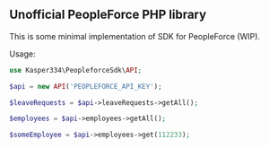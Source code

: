 ## Unofficial PeopleForce PHP library

This is some minimal implementation of SDK for PeopleForce (WIP).

Usage:
```php
use Kasper334\PeopleforceSdk\API;

$api = new API('PEOPLEFORCE_API_KEY');

$leaveRequests = $api->leaveRequests->getAll();

$employees = $api->employees->getAll();

$someEmployee = $api->employees->get(112233);
```
